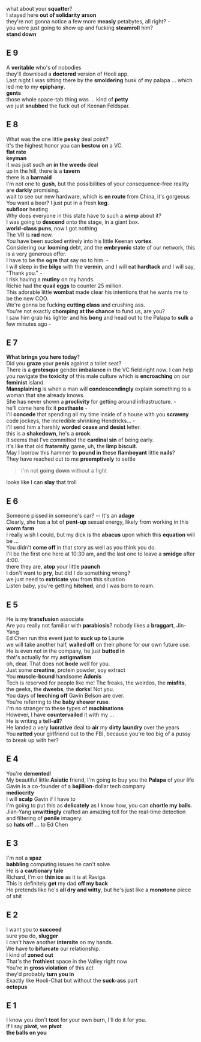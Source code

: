 what about your **squatter**?  
I stayed here **out of solidarity**
**arson**  
they're not gonna notice a few more **measly** petabytes, all right? -  
you were just going to show up and fucking **steamroll** him?  
**stand down**  


## E 9
A **veritable** who's of nobodies  
they'll download a **doctored** version of Hooli app.  
Last night I was sitting there by the **smoldering** husk of my palapa ... which led me to my **epiphany**.  
**gents**  
those whole space-tab thing was ... kind of **petty**  
we just **snubbed** the fuck out of Keenan Feldspar.  


## E 8 
What was the one little **pesky** deal point?  
It's the highest honor you can **bestow on** a VC.  
**flat rate**  
**keyman**  
it was just such an **in the weeds** deal  
up in the hill, there is a **tavern**  
there is a **barmaid**  
I'm not one to **gush**, but the possibilities of your consequence-free reality are **darkly** promising.  
wait to see our new hardware, which is **en route** from China, it's gorgeous  
You want a beer? I just put in a fresh **keg**.  
**subfloor** heating  
Why does everyone in this state have to such a **wimp** about it?  
I was going to **descend** onto the stage, in a giant box.  
**world-class** **puns**, now I got nothing  
The VR is **rad** now.  
You have been sucked entirely into his little Keenan **vortex**.  
Considering our **looming** debt, and the **embryonic** state of our network, this is a very generous offer.  
I have to be the **ogre** that say no to him. -  
I will sleep in the **bilge** with the **vermin**, and I will eat **hardtack** and I will say, "Thank you." -  
I risk having a **mutiny** on my hands.  
Richie had the **quail eggs** to counter 25 million.  
This adorable little **wombat** made clear his intentions that he wants me to be the new COO.  
We're gonna be fucking **cutting class** and crushing ass.  
You're not exactly **chomping** **at the chance** to fund us, are you?  
I saw him grab his lighter and his **bong** and head out to the Palapa to **sulk** a few minutes ago -  

## E 7 

**What brings you here today**?  
Did you **graze** your **penis** against a toilet seat?  
There is a **grotesque** gender **imbalance** in the VC field right now. I can help you navigate the **toxicity** of this male culture which is **encroaching** on our **feminist** island.   
**Mansplaining** is when a man will **condescendingly** explain something to a woman that she already knows.  
She has never shown a **proclivity** for getting around infrastructure. -  
he'll come here fix it **posthaste** -  
I'll **concede** that spending all my time inside of a house with you **scrawny** code jockeys, the incredible shrinking Hendricks... -  
I'll send him a harshly **worded** **cease and desist** letter.  
this is a **shakedown**, he's a **crook**.  
It seems that I've committed the **cardinal sin** of being early.  
it's like that old **fraternity** game, uh, the **limp biscuit**.    
May I borrow this hammer to **pound in** these **flamboyant** little **nails**?  
They have reached out to me **preemptively** to settle  
> I'm not **going down** without a fight  

looks like I can **slay** that troll  

## E 6 

Someone pissed in someone's car? -- It's an **adage**  
Clearly, she has a lot of **pent-up** sexual energy, likely from working in this **worm farm**  
I really wish I could, but my dick is the **abacus** upon which this **equation** will be ...  
You didn't **come off** in that story as well as you think you do.  
I'll be the first one here at 10:30 am, and the last one to leave a **smidge** after 4:00.  
there they are, **atop** your little **paunch**  
I don't want to **pry**, but did I do something wrong?  
we just need to **extricate** you from this situation  
Listen baby, you're getting **hitched**, and I was born to roam.  

## E 5 
He is my **transfusion** associate  
Are you really not familiar with **parabiosis**? 
nobody likes a **braggart**, Jin-Yang  
Ed Chen run this event just to **suck up to** Laurie  
we will take another half, **walled off** on their phone for our own future use. 
He is even not in the company, he just **butted in**  
that's actually for my **astigmatism**  
oh, dear. That does not **bode** well for you.  
Just some **creatine**, protein powder, soy extract  
You **muscle-bound** handsome **Adonis**  
Tech is reserved for people like me! The freaks, the weirdos, the **misfits**, the geeks, the **dweebs**, the **dorks**! Not you.  
You days of **leeching off** Gavin Belson are over.  
You're referring to the **baby shower** **ruse**.  
I'm no stranger to these types of **machinations**  
However, I have **countervailed** it with my ...  
He is writing a **tell-all**?  
He landed a very **lucrative** deal to **air** my **dirty laundry** over the years  
You **ratted** your girlfriend out to the FBI, because you're too big of a pussy to break up with her?  

## E 4 
You're **demented**!  
My beautiful little **Asiatic** friend, I'm going to buy you the **Palapa** of your life  
Gavin is a co-founder of a **bajillion**-dollar tech company  
**mediocrity**  
I will **scalp** Gavin if I have to  
I'm going to put this as **delicately** as I know how, you can **chortle my balls**.  
Jian-Yang **unwittingly** crafted an amazing toll for the real-time detection and filtering of **penile** imagery.  
so **hats off** ... to Ed Chen   

## E 3
I'm not a **spaz**  
**babbling** computing issues he can't solve  
He is a **cautionary tale**  
Richard, I'm on **thin ice** as it is at Raviga.  
This is definitely **get** my dad **off my back**  
He pretends like he's **all dry and witty**, but he's just like a **monotone** piece of shit   


## E 2 
I want you to **succeed**  
sure you do, **slugger**  
I can't have another **intersite** on my hands.  
We have to **bifurcate** our relationship.  
I kind of **zoned out**  
That's the **frothiest** space in the Valley right now  
You're in **gross violation** of this act  
they'd probably **turn you in**  
Exactly like Hooli-Chat but without the **suck-ass** part  
**octopus**  

## E 1 
I know you don't **toot** for your own burn, I'll do it for you.  
If I say **pivot**, we **pivot**  
**the balls on you**  


